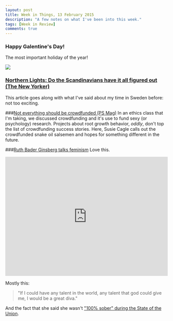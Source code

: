 ```yaml
---
layout: post
title: Week in Things, 13 February 2015
description: "A few notes on what I've been into this week."
tags: [Week in Review]
comments: true
---
```


### Happy Galentine's Day!
The most important holiday of the year! 

<a href="http://jennyvandyck.com/wp-content/uploads/2013/02/annecard.jpg"><img src="http://jennyvandyck.com/wp-content/uploads/2013/02/annecard.jpg"></a>

### [Northern Lights: Do the Scandinavians have it all figured out (The New Yorker)](http://www.newyorker.com/magazine/2015/02/16/northern-lights-4)
This article goes along with what I've said about my time in Sweden before: not too exciting.

###[Not everything should be crowdfunded (PS Mag)](http://www.psmag.com/nature-and-technology/your-startup-is-stupid)
In an ethics class that I'm taking, we discussed crowdfunding and it's use to fund sexy (or psychology) research. Projects about root growth behavior, *oddly*, don't top the list of crowdfunding success stories. Here, Susie Cagle calls out the crowdfunded snake oil salsemen and hopes for something different in the future.

###[Ruth Bader Ginsberg talks feminism](http://www.vox.com/2015/2/7/7994167/bader-ginsburg-feminism-video)
Love this. 

<iframe width="512" height="376" src="http://video.pbs.org/viralplayer/2365419697" frameborder="0" marginwidth="0" marginheight="0" scrolling="no" seamless></iframe>

Mostly this:

>"If I could have any talent in the world, any talent that god could give me, I would be a great diva."

And the fact that she said she wasn't ["100% sober" during the State of the Union](http://www.vox.com/2015/2/13/8033211/ruth-bader-ginsburg-asleep).

